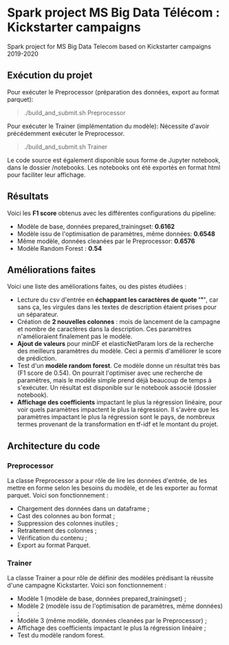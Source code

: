 # Spark project MS Big Data Télécom : Kickstarter campaigns

Spark project for MS Big Data Telecom based on Kickstarter campaigns 2019-2020


## Exécution du projet
Pour exécuter le Preprocessor (préparation des données, export au format parquet):
> ./build_and_submit.sh Preprocessor

Pour exécuter le Trainer (implémentation du modèle):
Nécessite d'avoir précédemment exécuter le Preprocessor.
> ./build_and_submit.sh Trainer

Le code source est également disponible sous forme de Jupyter notebook, dans le dossier /notebooks. Les notebooks ont été exportés en format html pour faciliter leur affichage. 


## Résultats
Voici les **F1 score** obtenus avec les différentes configurations du pipeline:
- Modèle de base, données prepared_trainingset: **0.6162**
- Modèle issu de l'optimisation de paramètres, même données: **0.6548**
- Même modèle, données cleanées par le Preprocessor: **0.6576**
- Modèle Random Forest : **0.54**

## Améliorations faites
Voici une liste des améliorations faites, ou des pistes étudiées :
- Lecture du csv d'entrée en **échappant les caractères de quote '\"'**, car sans ça, les virgules dans les textes de description étaient prises pour un séparateur.
- Création de **2 nouvelles colonnes** : mois de lancement de la campagne et nombre de caractères dans la description. Ces paramètres n'amélioraient finalement pas le modèle.
- **Ajout de valeurs** pour minDF et elasticNetParam lors de la recherche des meilleurs paramètres du modèle. Ceci a permis d'améliorer le score de prédiction.
- Test d'un **modèle random forest**. Ce modèle donne un résultat très bas (F1 score de 0.54). On pourrait l'optimiser avec une recherche de paramètres, mais le modèle simple prend déjà beaucoup de temps à s'exécuter. Un résultat est disponible sur le notebook associé (dossier notebook).
- **Affichage des coefficients** impactant le plus la régression linéaire, pour voir quels paramètres impactent le plus la régression. Il s'avère que les paramètres impactant le plus la régression sont le pays, de nombreux termes provenant de la transformation en tf-idf et le montant du projet.

## Architecture du code
### Preprocessor
La classe Preprocessor a pour rôle de lire les données d'entrée, de les mettre en forme selon les besoins du modèle, et de les exporter au format parquet.
Voici son fonctionnement :
- Chargement des données dans un dataframe ;
- Cast des colonnes au bon format ;
- Suppression des colonnes inutiles ;
- Retraitement des colonnes ;
- Vérification du contenu ;
- Export au format Parquet.

### Trainer
La classe Trainer a pour rôle de définir des modèles prédisant la réussite d'une campagne Kickstarter.
Voici son fonctionnement :
- Modèle 1 (modèle de base, données prepared_trainingset) ;
- Modèle 2 (modèle issu de l'optimisation de paramètres, même données) ;
- Modèle 3 (même modèle, données cleanées par le Preprocessor) ;
- Affichage des coefficients impactant le plus la régression linéaire ;
- Test du modèle random forest. 

 